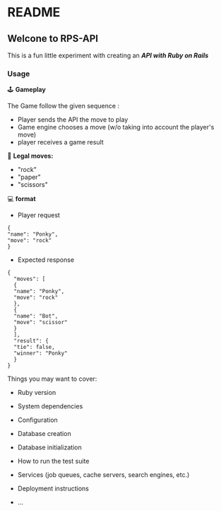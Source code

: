 # README
## Welcone to RPS-API
This is a fun little experiment with creating an ***API with Ruby on Rails***

### Usage
🕹 **Gameplay**

The Game follow the given sequence : 
- Player sends the API the move to play
- Game engine chooses a move (w/o taking into account the player's move)
- player receives a game result

🖖 **Legal moves:**
- "rock"
- "paper"
- "scissors"

💻 **format**
- Player request 
```
{
"name": "Ponky",
"move": "rock"
}
```
- Expected response
```
{
  "moves": [
  {
  "name": "Ponky",
  "move": "rock"
  },
  {
  "name": "Bot",
  "move": "scissor"
  }
  ],
  "result": {
  "tie": false,
  "winner": "Ponky"
  }
}
```

Things you may want to cover:

* Ruby version

* System dependencies

* Configuration

* Database creation

* Database initialization

* How to run the test suite

* Services (job queues, cache servers, search engines, etc.)

* Deployment instructions

* ...
